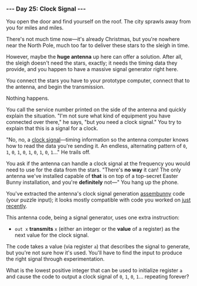 ### --- Day 25: Clock Signal ---

You open the door and find yourself on the roof. The city sprawls away from
you for miles and miles.

There's not much time now—it's already Christmas, but you're nowhere near
the North Pole, much too far to deliver these stars to the sleigh in time.

However, maybe the **huge antenna** up here can offer a solution. After all,
the sleigh doesn't need the stars, exactly; it needs the timing data they
provide, and you happen to have a massive signal generator right here.

You connect the stars you have to your prototype computer, connect that to
the antenna, and begin the transmission.

Nothing happens.

You call the service number printed on the side of the antenna and quickly
explain the situation. "I'm not sure what kind of equipment you have
connected over there," he says, "but you need a clock signal." You try to
explain that this is a signal for a clock.

"No, no, a [clock signal](https://en.wikipedia.org/wiki/Clock_signal)—timing information so the antenna computer knows
how to read the data you're sending it. An endless, alternating pattern of
`0`, `1`, `0`, `1`, `0`, `1`, `0`, `1`, `0`, `1`…" He trails off.

You ask if the antenna can handle a clock signal at the frequency you would
need to use for the data from the stars. "There's **no way** it can! The only
antenna we've installed capable of **that** is on top of a top-secret Easter
Bunny installation, and you're **definitely** not—" You hang up the phone.

You've extracted the antenna's clock signal generation [assembunny](https://adventofcode.com/2016/day/12) code
(your puzzle input); it looks mostly compatible with code you worked on
[just recently](https://adventofcode.com/2016/day/23).

This antenna code, being a signal generator, uses one extra instruction:

- `out x` **transmits** `x` (either an integer or the **value** of a register) as
  the next value for the clock signal.

The code takes a value (via register `a`) that describes the signal to
generate, but you're not sure how it's used. You'll have to find the input
to produce the right signal through experimentation.

What is the lowest positive integer that can be used to initialize register
`a` and cause the code to output a clock signal of `0`, `1`, `0`, `1`… repeating
forever?
